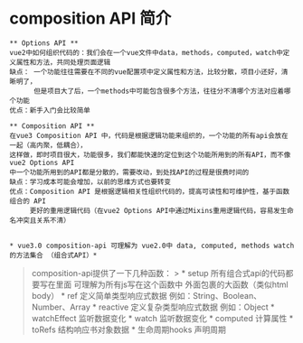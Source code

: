 <!--
 * @Author: lujiayu lujiayu@shiqiao.com
 * @Date: 2022-11-16 17:23:12
 * @LastEditors: lujiayu lujiayu@shiqiao.com
 * @LastEditTime: 2022-11-16 17:46:58
 * @FilePath: /vue3.0-test/vue3-demo/src/note/compositionAPI.vue
 * @Description: 这是默认设置,请设置`customMade`, 打开koroFileHeader查看配置 进行设置: https://github.com/OBKoro1/koro1FileHeader/wiki/%E9%85%8D%E7%BD%AE
-->

   # composition API 简介

    ** Options API **
    vue2中如何组织代码的：我们会在一个vue文件中data，methods，computed，watch中定义属性和方法，共同处理页面逻辑
    缺点： 一个功能往往需要在不同的vue配置项中定义属性和方法，比较分散，项目小还好，清晰明了，
          但是项目大了后，一个methods中可能包含很多个方法，往往分不清哪个方法对应着哪个功能
    优点：新手入门会比较简单

    ** Composition API **
    在vue3 Composition API 中，代码是根据逻辑功能来组织的，一个功能的所有api会放在一起（高内聚，低耦合），
    这样做，即时项目很大，功能很多，我们都能快速的定位到这个功能所用到的所有API，而不像vue2 Options API 
    中一个功能所用到的API都是分散的，需要改动，到处找API的过程是很费时间的
    缺点：学习成本可能会增加，以前的思维方式也要转变
    优点：Composition API 是根据逻辑相关性组织代码的，提高可读性和可维护性，基于函数组合的 API 
         更好的重用逻辑代码（在vue2 Options API中通过Mixins重用逻辑代码，容易发生命名冲突且关系不清）


    * vue3.0 composition-api 可理解为 vue2.0中 data, computed, methods watch 的方法集合 （组合式API）*

  
   > composition-api提供了一下几种函数：
     > * setup  所有组合式api的代码都要写在里面  可理解为所有js写在这个函数中 外面包裹的大函数（类似html body）
       * ref          定义简单类型响应式数据 例如：String、Boolean、Number、Array
       * reactive     定义复杂类型响应式数据 例如：Object
       * watchEffect  监听数据变化
       * watch        监听数据变化
       * computed     计算属性
       * toRefs       结构响应书对象数据
       * 生命周期hooks  声明周期
